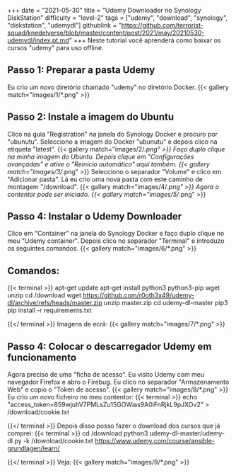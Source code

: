 +++
date = "2021-05-30"
title = "Udemy Downloader no Synology DiskStation"
difficulty = "level-2"
tags = ["udemy", "download", "synology", "diskstation", "udemydl"]
githublink = "https://github.com/terrorist-squad/knedelverse/blob/master/content/post/2021/may/20210530-udemydl/index.pt.md"
+++
Neste tutorial você aprenderá como baixar os cursos "udemy" para uso offline.
## Passo 1: Preparar a pasta Udemy
Eu crio um novo diretório chamado "udemy" no diretório Docker.
{{< gallery match="images/1/*.png" >}}

## Passo 2: Instale a imagem do Ubuntu
Clico na guia "Registration" na janela do Synology Docker e procuro por "ubunutu". Selecciono a imagem do Docker "ubunutu" e depois clico na etiqueta "latest".
{{< gallery match="images/2/*.png" >}}
Faço duplo clique na minha imagem do Ubuntu. Depois clique em "Configurações avançadas" e ative o "Reinício automático" aqui também.
{{< gallery match="images/3/*.png" >}}
Selecciono o separador "Volume" e clico em "Adicionar pasta". Lá eu crio uma nova pasta com este caminho de montagem "/download".
{{< gallery match="images/4/*.png" >}}
Agora o contentor pode ser iniciado.
{{< gallery match="images/5/*.png" >}}

## Passo 4: Instalar o Udemy Downloader
Clico em "Container" na janela do Synology Docker e faço duplo clique no meu "Udemy container". Depois clico no separador "Terminal" e introduzo os seguintes comandos.
{{< gallery match="images/6/*.png" >}}

##  Comandos:

{{< terminal >}}
apt-get update
apt-get install python3 python3-pip wget unzip
cd /download
wget https://github.com/r0oth3x49/udemy-dl/archive/refs/heads/master.zip
unzip master.zip
cd udemy-dl-master
pip3 pip install -r requirements.txt

{{</ terminal >}}
Imagens de ecrã:
{{< gallery match="images/7/*.png" >}}

## Passo 4: Colocar o descarregador Udemy em funcionamento
Agora preciso de uma "ficha de acesso". Eu visito Udemy com meu navegador Firefox e abro o Firebug. Eu clico no separador "Armazenamento Web" e copio o "Token de acesso".
{{< gallery match="images/8/*.png" >}}
Eu crio um novo ficheiro no meu contentor:
{{< terminal >}}
echo "access_token=859wjuhV7PMLsZu15GOWias9A0iFnRjkL9pJXOv2" > /download/cookie.txt

{{</ terminal >}}
Depois disso posso fazer o download dos cursos que já comprei:
{{< terminal >}}
cd /download
python3 udemy-dl-master/udemy-dl.py -k /download/cookie.txt https://www.udemy.com/course/ansible-grundlagen/learn/

{{</ terminal >}}
Veja:
{{< gallery match="images/9/*.png" >}}


